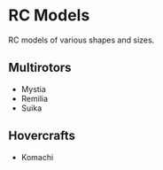 # RC Models

RC models of various shapes and sizes.

## Multirotors

- Mystia
- Remilia
- Suika

## Hovercrafts

- Komachi
